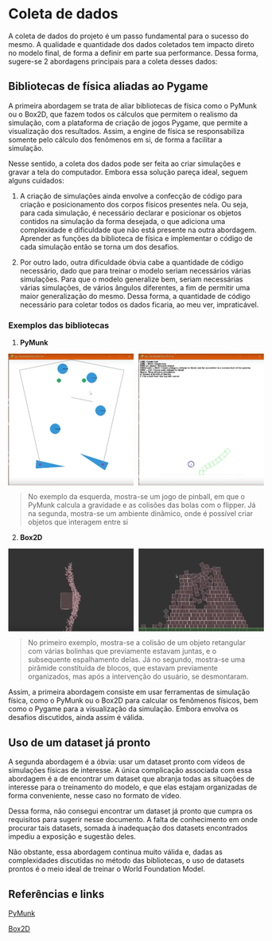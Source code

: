 # Coleta de dados

A coleta de dados do projeto é um passo fundamental para o sucesso do mesmo. A qualidade e quantidade dos dados coletados tem impacto direto no modelo final, de forma a definir em parte sua performance. Dessa forma, sugere-se 2 abordagens principais para a coleta desses dados:

## Bibliotecas de física aliadas ao Pygame

A primeira abordagem se trata de aliar bibliotecas de física como o PyMunk ou o Box2D, que fazem todos os cálculos que permitem o realismo da simulação, com a plataforma de criação de jogos Pygame, que permite a visualização dos resultados. Assim, a engine de física se responsabiliza somente pelo cálculo dos fenômenos em si, de forma a facilitar a simulação.

Nesse sentido, a coleta dos dados pode ser feita ao criar simulações e gravar a tela do computador. Embora essa solução pareça ideal, seguem alguns cuidados:

1. A criação de simulações ainda envolve a confecção de código para criação e posicionamento dos corpos físicos presentes nela. Ou seja, para cada simulação, é necessário declarar e posicionar os objetos contidos na simulação da forma desejada, o que adiciona uma complexidade e dificuldade que não está presente na outra abordagem. Aprender as funções da biblioteca de física e implementar o código de cada simulação então se torna um dos desafios.

2. Por outro lado, outra dificuldade óbvia cabe a quantidade de código necessário, dado que para treinar o modelo seriam necessários várias simulações. Para que o modelo generalize bem, seriam necessárias várias simulações, de vários ângulos diferentes, a fim de permitir uma maior generalização do mesmo. Dessa forma, a quantidade de código necessário para coletar todos os dados ficaria, ao meu ver, impraticável.

### Exemplos das bibliotecas

1. **PyMunk**

<div style="display: flex;">
  <img src="src/pinball_example.png" alt="Pinball Example" style="margin-right: 10px; width: 50%;" />
  <img src="src/box_example.png" alt="Box Example" style="width: 50%;" />
</div>

> No exemplo da esquerda, mostra-se um jogo de pinball, em que o PyMunk calcula a gravidade e as colisões das bolas com o flipper. Já na segunda, mostra-se um ambiente dinâmico, onde é possível criar objetos que interagem entre si

2. **Box2D**

<div style="display: flex;">
  <img src="src/collision_example.png" alt="Exemplo colisão" style="margin-right: 10px; width: 50%;" />
  <img src="src/piramid_example.png" alt="Exemplo pirâmide" style="width: 50%;" />
</div>

> No primeiro exemplo, mostra-se a colisão de um objeto retangular com várias bolinhas que previamente estavam juntas, e o subsequente espalhamento delas. Já no segundo, mostra-se uma pirâmide constituída de blocos, que estavam previamente organizados, mas após a intervenção do usuário, se desmontaram.

Assim, a primeira abordagem consiste em usar ferramentas de simulação física, como o PyMunk ou o Box2D para calcular os fenômenos físicos, bem como o Pygame para a visualização da simulação. Embora envolva os desafios discutidos, ainda assim é válida.

## Uso de um dataset já pronto

A segunda abordagem é a óbvia: usar um dataset pronto com vídeos de simulações físicas de interesse. A única complicação associada com essa abordagem é a de encontrar um dataset que abranja todas as situações de interesse para o treinamento do modelo, e que elas estajam organizadas de forma conveniente, nesse caso no formato de vídeo.

Dessa forma, não consegui encontrar um dataset já pronto que cumpra os requisitos para sugerir nesse documento. A falta de conhecimento em onde procurar tais datasets, somada  à inadequação dos datasets encontrados impediu a exposição e sugestão deles.

Não obstante, essa abordagem continua muito válida e, dadas as complexidades discutidas no método das bibliotecas, o uso de datasets prontos é o meio ideal de treinar o World Foundation Model.

## Referências e links

[PyMunk](https://github.com/viblo/pymunk)

[Box2D](https://github.com/erincatto/box2d)
